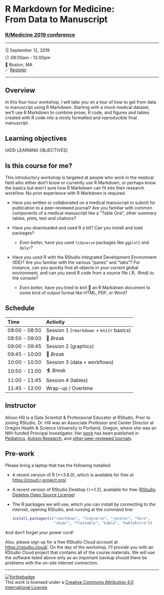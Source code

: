 R Markdown for Medicine: <br>From Data to Manuscript
================

### [R/Medicine 2019 conference](https://r-medicine.com/)

-----

🗓 September 12, 2019  
🕗 08:00am - 12:00pm  
📍 Boston, MA  
✅ [Register](https://cvent.me/en41V)

-----

## Overview

In this four-hour workshop, I will take you on a tour of how to get from
data to manuscript using R Markdown. Starting with a mock medical
dataset, we’ll use R Markdown to combine prose, R code, and figures and
tables created with R code into a nicely formatted and reproducible
final manuscript.

## Learning objectives

\[ADD LEARNING OBJECTIVES\]

## Is this course for me?

This introductory workshop is targeted at people who work in the medical
field who either don’t know or currently use R Markdown, or perhaps know
the basics but aren’t sure how R Markdown can fit into their research
workflow. No prior experience with R Markdown is required.

  - Have you written or collaborated on a medical manuscript to submit
    for publication to a peer-reviewed journal? Are you familiar with
    common components of a medical manuscript like a “Table One”, other
    summary tables, plots, text and citations?

  - Have you downloaded and used R a bit? Can you install and load
    packages?
    
      - *Even better,* have you used `tidyverse` packages like `ggplot2`
        and `dplyr`?

  - Have you used R with the RStudio Integrated Development Environment
    (IDE)? Are you familiar with the various “panes” and “tabs”? For
    instance, can you quickly find all objects in your current global
    environment, and can you send R code from a source file (.R, .Rmd)
    to the console?
    
      - *Even better,* have you tried to knit 🧶 an R Markdown document
        to some kind of output format like HTML, PDF, or Word?

## Schedule

| Time          | Activity                                 |
| :------------ | :--------------------------------------- |
| 08:00 - 08:50 | Session 1 (`rmarkdown` + `knitr` basics) |
| 08:50 - 09:00 | 🧘 *Break*                                |
| 09:00 - 09:45 | Session 2 (graphics)                     |
| 09:45 - 10:00 | 🚴 *Break*                                |
| 10:00 - 10:50 | Session 3 (data + workflows)             |
| 10:50 - 11:00 | 🏄 *Break*                                |
| 11:00 - 11:45 | Session 4 (tables)                       |
| 11:45 - 12:00 | Wrap-up / Overtime                       |

## Instructor

Alison Hill is a Data Scientist & Professional Educator at RStudio.
Prior to joining RStudio, Dr. Hill was an Associate Professor and Center
Director at Oregon Health & Science University in Portland, Oregon,
where she was an NIH-funded Principal Investigator. Her
[work](https://profiles.impactstory.org/u/0000-0002-8082-1890) has been
published in
[Pediatrics](https://alison.rbind.io/publication/2015-obesity-in-asd-multisite/),
[Autism
Research](https://alison.rbind.io/publication/2016-uh-and-um-asd-sli/),
and [other peer-reviewed
journals](https://alison.rbind.io/publication/#2).

## Pre-work

Please bring a laptop that has the following installed:

  - A recent version of R (\>=3.6.0), which is available for free at
    <https://cloud.r-project.org/>

  - A recent version of RStudio Desktop (\>=1.2), available for free
    ([RStudio Desktop Open Source
    License](https://www.rstudio.com/products/rstudio/download/#download))

  - The R packages we will use, which you can install by connecting to
    the internet, opening RStudio, and running at the command line:
    
    ``` r
    install.packages(c("rmarkdown", "tidyverse", "janitor", "here", 
                       "skimr", "flextable", "kable", "kableExtra"))
    ```

And don’t forget your power cord\!

Also, please sign up for a free RStudio Cloud account at
<https://rstudio.cloud/>. On the day of the workshop, I’ll provide you
with an RStudio Cloud project that contains all of the course materials.
We will use the software listed above only as an important backup should
there be problems with the on-site internet
connection.

-----

[![forthebadge](https://forthebadge.com/images/badges/cc-by.svg)](https://creativecommons.org/licenses/by/4.0/)  
This work is licensed under a [Creative Commons Attribution 4.0
International License](https://creativecommons.org/licenses/by/4.0/).
